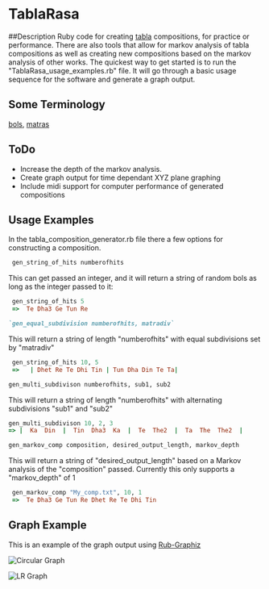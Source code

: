 # TablaRasa
##Description
Ruby code for creating [tabla](http://en.wikipedia.org/wiki/Tabla) compositions, for practice or performance. There are also tools that allow for markov analysis of tabla compositions as well as creating new compositions based on the markov analysis of other works. The quickest way to get started is to run the "TablaRasa_usage_examples.rb" file. It will go through a basic usage sequence for the software and generate a graph output.

## Some Terminology 
[bols](http://en.wikipedia.org/wiki/Bol_%28music%29),
[matras](http://en.wikipedia.org/wiki/Matra_(music))

## ToDo
* Increase the depth of the markov analysis.
* Create graph output for time dependant XYZ plane graphing
* Include midi support for computer performance of generated compositions

## Usage Examples
In the tabla_composition_generator.rb file there a few options for constructing a composition.
```Ruby
 gen_string_of_hits numberofhits
 ```
This can get passed an integer, and it will return a string of random bols as long as the integer passed to it:
```Ruby
 gen_string_of_hits 5
 =>  Te Dha3 Ge Tun Re
 ```

```Ruby
`gen_equal_subdivision numberofhits, matradiv` 
```
This will return a string of length "numberofhits" with equal subdivisions set by "matradiv" 
```Ruby
 gen_string_of_hits 10, 5
 =>   | Dhet Re Te Dhi Tin | Tun Dha Din Te Ta|
 ```
 
```Ruby
gen_multi_subdivison numberofhits, sub1, sub2
```
This will return a string of length "numberofhits" with alternating subdivisions "sub1" and "sub2"
```Ruby
gen_multi_subdivison 10, 2, 3
=> |  Ka  Din  |  Tin  Dha3  Ka  |  Te  The2  |  Ta  The  The2  |
```

```Ruby
gen_markov_comp composition, desired_output_length, markov_depth
```
This will return a string of "desired_output_length" based on a Markov analysis of the "composition" passed. Currently this only supports a "markov_depth" of 1
```Ruby
 gen_markov_comp "My_comp.txt", 10, 1
 =>  Te Dha3 Ge Tun Re Dhet Re Te Dhi Tin
 ```


## Graph Example
This is an example of the graph output using [Rub-Graphiz](https://github.com/glejeune/Ruby-Graphviz/)

![Circular Graph](http://i.imgur.com/jA39HaC.png "Circular Graph output Example")

![LR Graph](http://i.imgur.com/AuPdtFE.png "Left to right output Example")
